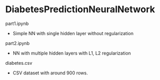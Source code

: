 # DiabetesPredictionNeuralNetwork

part1.ipynb 
- Simple NN with single hidden layer without regularization

part2.ipynb
- NN with multiple hidden layers with L1, L2 regularization

diabetes.csv
- CSV dataset with around 900 rows.
